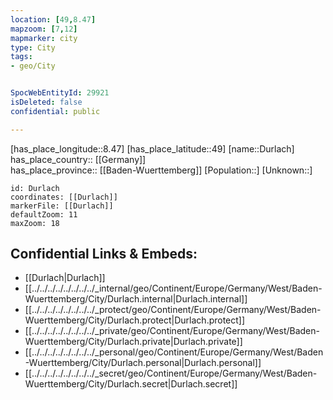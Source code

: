 ```yaml
---
location: [49,8.47] 
mapzoom: [7,12] 
mapmarker: city 
type: City
tags:
- geo/City


SpocWebEntityId: 29921
isDeleted: false
confidential: public

---
```

[has_place_longitude::8.47] 
[has_place_latitude::49] 
[name::Durlach] 
has_place_country:: [[Germany]]  
has_place_province:: [[Baden-Wuerttemberg]] 
[Population::] 
[Unknown::] 


```leaflet
id: Durlach
coordinates: [[Durlach]] 
markerFile: [[Durlach]] 
defaultZoom: 11 
maxZoom: 18
```


## Confidential Links & Embeds: 
- [[Durlach|Durlach]]  
- [[../../../../../../../../_internal/geo/Continent/Europe/Germany/West/Baden-Wuerttemberg/City/Durlach.internal|Durlach.internal]] 
- [[../../../../../../../../_protect/geo/Continent/Europe/Germany/West/Baden-Wuerttemberg/City/Durlach.protect|Durlach.protect]] 
- [[../../../../../../../../_private/geo/Continent/Europe/Germany/West/Baden-Wuerttemberg/City/Durlach.private|Durlach.private]] 
- [[../../../../../../../../_personal/geo/Continent/Europe/Germany/West/Baden-Wuerttemberg/City/Durlach.personal|Durlach.personal]] 
- [[../../../../../../../../_secret/geo/Continent/Europe/Germany/West/Baden-Wuerttemberg/City/Durlach.secret|Durlach.secret]] 
